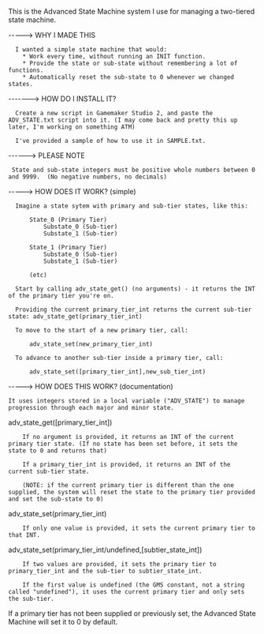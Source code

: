 This is the Advanced State Machine system I use for managing a two-tiered state machine.

-----> WHY I MADE THIS

      I wanted a simple state machine that would:
        * Work every time, without running an INIT function.
        * Provide the state or sub-state without remembering a lot of functions.
        * Automatically reset the sub-state to 0 whenever we changed states.
      

-------> HOW DO I INSTALL IT?

      Create a new script in Gamemaker Studio 2, and paste the ADV_STATE.txt script into it. (I may come back and pretty this up later, I'm working on something ATM)
      
      I've provided a sample of how to use it in SAMPLE.txt.
      

------> PLEASE NOTE

     State and sub-state integers must be positive whole numbers between 0 and 9999.  (No negative numbers, no decimals)



-----> HOW DOES IT WORK? (simple)

      Imagine a state sytem with primary and sub-tier states, like this:
      
          State_0 (Primary Tier)
              Substate_0 (Sub-tier)
              Substate_1 (Sub-tier)

          State_1 (Primary Tier)
              Substate_0 (Sub-tier)
              Substate_1 (Sub-tier)
          
          (etc)
      
      Start by calling adv_state_get() (no arguments) - it returns the INT of the primary tier you're on.
      
      Providing the current primary_tier_int returns the current sub-tier state: adv_state_get(primary_tier_int)
      
      To move to the start of a new primary tier, call:
          
          adv_state_set(new_primary_tier_int)
          
      To advance to another sub-tier inside a primary tier, call:
      
          adv_state_set([primary_tier_int],new_sub_tier_int)

          



-----> HOW DOES THIS WORK? (documentation)
    
    It uses integers stored in a local variable ("ADV_STATE") to manage progression through each major and minor state.
    
  adv_state_get([primary_tier_int])
        
        If no argument is provided, it returns an INT of the current primary tier state. (If no state has been set before, it sets the state to 0 and returns that)
        
        If a primary_tier_int is provided, it returns an INT of the current sub-tier state.
        
        (NOTE: if the current primary tier is different than the one supplied, the system will reset the state to the primary tier provided and set the sub-state to 0)
        
        
    
  adv_state_set(primary_tier_int)
        
        If only one value is provided, it sets the current primary tier to that INT.
    
    
  adv_state_set(primary_tier_int/undefined,[subtier_state_int])
        
        If two values are provided, it sets the primary tier to primary_tier_int and the sub-tier to subtier_state_int.
        
        If the first value is undefined (the GMS constant, not a string called "undefined"), it uses the current primary tier and only sets the sub-tier.
    
    
If a primary tier has not been supplied or previously set, the Advanced State Machine will set it to 0 by default.


